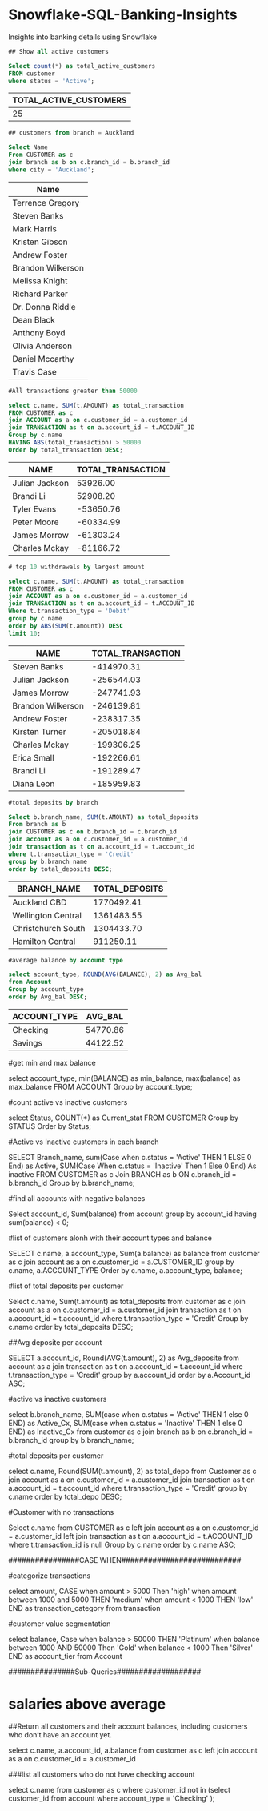 # Snowflake-SQL-Banking-Insights
Insights into banking details using Snowflake

``` SQL
## Show all active customers

Select count(*) as total_active_customers
FROM customer
where status = 'Active';

```
| TOTAL_ACTIVE_CUSTOMERS |
|---|
| 25 |

``` SQL
## customers from branch = Auckland

Select Name 
From CUSTOMER as c
join branch as b on c.branch_id = b.branch_id
where city = 'Auckland';
```
| Name |
|---|
| Terrence Gregory |
| Steven Banks |
| Mark Harris |
| Kristen Gibson |
| Andrew Foster |
| Brandon Wilkerson |
| Melissa Knight |
| Richard Parker |
| Dr. Donna Riddle |
| Dean Black |
| Anthony Boyd |
| Olivia Anderson |
| Daniel Mccarthy |
| Travis Case |

``` SQL
#All transactions greater than 50000

select c.name, SUM(t.AMOUNT) as total_transaction 
FROM CUSTOMER as c 
join ACCOUNT as a on c.customer_id = a.customer_id
join TRANSACTION as t on a.account_id = t.ACCOUNT_ID
Group by c.name
HAVING ABS(total_transaction) > 50000
Order by total_transaction DESC;
```
| NAME | TOTAL_TRANSACTION |
|---|---|
| Julian Jackson | 53926.00 |
| Brandi Li | 52908.20 |
| Tyler Evans | -53650.76 |
| Peter Moore | -60334.99 |
| James Morrow | -61303.24 |
| Charles Mckay | -81166.72 |

``` SQL
# top 10 withdrawals by largest amount

select c.name, SUM(t.AMOUNT) as total_transaction 
FROM CUSTOMER as c 
join ACCOUNT as a on c.customer_id = a.customer_id
join TRANSACTION as t on a.account_id = t.ACCOUNT_ID
Where t.transaction_type = 'Debit'
group by c.name
order by ABS(SUM(t.amount)) DESC
limit 10;
```
| NAME | TOTAL_TRANSACTION |
|---|---|
| Steven Banks | -414970.31 |
| Julian Jackson | -256544.03 |
| James Morrow | -247741.93 |
| Brandon Wilkerson | -246139.81 |
| Andrew Foster | -238317.35 |
| Kirsten Turner | -205018.84 |
| Charles Mckay | -199306.25 |
| Erica Small | -192266.61 |
| Brandi Li | -191289.47 |
| Diana Leon | -185959.83 |

``` SQL 
#total deposits by branch

Select b.branch_name, SUM(t.AMOUNT) as total_deposits
From branch as b 
join CUSTOMER as c on b.branch_id = c.branch_id
join account as a on c.customer_id = a.customer_id
join transaction as t on a.account_id = t.account_id
where t.transaction_type = 'Credit'
group by b.branch_name
order by total_deposits DESC;
```
| BRANCH_NAME | TOTAL_DEPOSITS |
|---|---|
| Auckland CBD | 1770492.41 |
| Wellington Central | 1361483.55 |
| Christchurch South | 1304433.70 |
| Hamilton Central | 911250.11 |

``` SQL
#average balance by account type

select account_type, ROUND(AVG(BALANCE), 2) as Avg_bal
from Account
Group by account_type
order by Avg_bal DESC;
```
| ACCOUNT_TYPE | AVG_BAL |
|---|---|
| Checking | 54770.86 |
| Savings | 44122.52 |

#get min and max balance 

select account_type, min(BALANCE) as min_balance, max(balance) as max_balance
FROM ACCOUNT 
Group by account_type;

#count active vs inactive customers

select Status, COUNT(*) as Current_stat
FROM CUSTOMER 
Group by STATUS
Order by Status;

#Active vs Inactive customers in each branch

SELECT Branch_name,
    sum(Case when c.status = 'Active' THEN 1 ELSE 0 End) as Active,
    SUM(Case When c.status = 'Inactive' Then 1 Else 0 End) As inactive
FROM CUSTOMER as c 
Join BRANCH as b 
ON c.branch_id = b.branch_id
Group by b.branch_name;

#find all accounts with negative balances

Select account_id, Sum(balance)
from account
group by account_id 
having sum(balance) < 0; 

#list of customers alonh with their account types and balance

SELECT c.name, a.account_type, Sum(a.balance) as balance
from customer as c 
join account as a on c.customer_id = a.CUSTOMER_ID
group by c.name, a.ACCOUNT_TYPE
Order by c.name, a.account_type, balance;

#list of total deposits per customer

Select c.name, Sum(t.amount) as total_deposits
from customer as c 
join account as a on c.customer_id = a.customer_id
join transaction as t on a.account_id = t.account_id
where t.transaction_type = 'Credit'
Group by c.name
order by total_deposits DESC;


##Avg deposite per account

SELECT a.account_id, Round(AVG(t.amount), 2) as Avg_deposite
from account as a
join transaction as t on a.account_id = t.account_id
where t.transaction_type = 'Credit'
group by a.account_id
order by a.Account_id ASC;

#active vs inactive customers

select b.branch_name,
 SUM(case when c.status = 'Active' THEN 1 else 0 END) as Active_Cx, 
 SUM(case when c.status = 'Inactive' THEN 1 else 0 END) as Inactive_Cx
from customer as c
join branch as b on c.branch_id = b.branch_id
group by b.branch_name;

#total deposits per customer

select c.name, Round(SUM(t.amount), 2) as total_depo
from Customer as c
join account as a on c.customer_id = a.customer_id
join transaction as t on a.account_id = t.account_id
where t.transaction_type = 'Credit'
group by c.name
order by total_depo DESC; 


#Customer with no transactions

Select c.name
from CUSTOMER as c 
left join account as a on c.customer_id = a.customer_id
left join transaction as t on a.account_id = t.ACCOUNT_ID
where t.transaction_id is null
Group by c.name
order by c.name ASC; 

################CASE WHEN###########################

#categorize transactions

select amount, 
  CASE 
    when amount > 5000 Then 'high'
    when amount between 1000 and 5000 THEN 'medium'
    when amount < 1000 THEN 'low'
    END as transaction_category
from transaction


#customer value segmentation

select balance,
    Case 
        when balance > 50000 THEN 'Platinum'
        when balance between 1000 AND 50000 Then 'Gold'
        when balance < 1000 Then 'Silver'
    END as account_tier
from Account 

###############Sub-Queries###################

# salaries above average

##Return all customers and their account balances, including customers who don’t have an account yet.

select c.name, a.account_id, a.balance
from customer as c 
left join account as a on c.customer_id = a.customer_id


###list all customers who do not have checking account 

select c.name
from customer as c 
where customer_id not in (select customer_id from account where account_type = 'Checking' );


